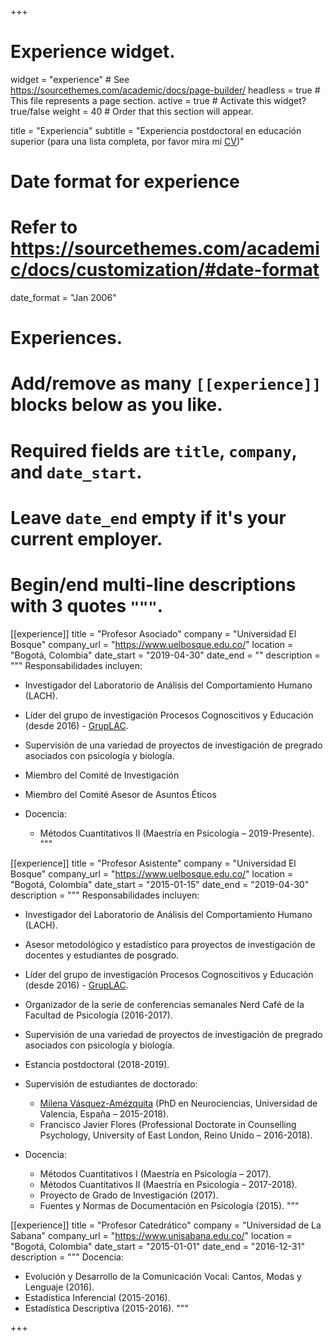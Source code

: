 +++
# Experience widget.
widget = "experience"  # See https://sourcethemes.com/academic/docs/page-builder/
headless = true  # This file represents a page section.
active = true  # Activate this widget? true/false
weight = 40  # Order that this section will appear.

title = "Experiencia"
subtitle = "Experiencia postdoctoral en educación superior (para una lista completa, por favor mira mi [CV](https://jdleongomez.info/es/files/Juan%20David%20Leongomez%20-%20CV%20march%202019_ES.pdf))"

# Date format for experience
#   Refer to https://sourcethemes.com/academic/docs/customization/#date-format
date_format = "Jan 2006"

# Experiences.
#   Add/remove as many `[[experience]]` blocks below as you like.
#   Required fields are `title`, `company`, and `date_start`.
#   Leave `date_end` empty if it's your current employer.
#   Begin/end multi-line descriptions with 3 quotes `"""`.
[[experience]]
  title = "Profesor Asociado"
  company = "Universidad El Bosque"
  company_url = "https://www.uelbosque.edu.co/"
  location = "Bogotá, Colombia"
  date_start = "2019-04-30"
  date_end = ""
  description = """
  Responsabilidades incluyen:
  
  * Investigador del Laboratorio de Análisis del Comportamiento Humano (LACH).
  * Líder del grupo de investigación Procesos Cognoscitivos y Educación (desde 2016) - [GrupLAC](https://scienti.colciencias.gov.co/gruplac/jsp/Medicion/graficas/verPerfiles.jsp?id_convocatoria=19&nroIdGrupo=00000000001446).
  * Supervisión de una variedad de proyectos de investigación de pregrado asociados con psicología y biología.
  * Miembro del Comité de Investigación
  * Miembro del Comité Asesor de Asuntos Éticos
  * Docencia:
  
    * Métodos Cuantitativos II (Maestría en Psicología – 2019-Presente).
  """

[[experience]]
  title = "Profesor Asistente"
  company = "Universidad El Bosque"
  company_url = "https://www.uelbosque.edu.co/"
  location = "Bogotá, Colombia"
  date_start = "2015-01-15"
  date_end = "2019-04-30"
  description = """
  Responsabilidades incluyen:
  
  * Investigador del Laboratorio de Análisis del Comportamiento Humano (LACH).
  * Asesor metodológico y estadístico para proyectos de investigación de docentes y estudiantes de posgrado.
  * Líder del grupo de investigación Procesos Cognoscitivos y Educación (desde 2016) - [GrupLAC](https://sba.colciencias.gov.co/Buscador_Grupos/busqueda?q=PROCESOS%20COGNOSCITIVOS%20Y%20EDUCACION&pagenum=1&start=0&type=load&inmeta=COD_ID_GRUPO!COL0018152).
  * Organizador de la serie de conferencias semanales Nerd Café de la Facultad de Psicología (2016-2017).
  * Supervisión de una variedad de proyectos de investigación de pregrado asociados con psicología y biología.
  * Estancia postdoctoral (2018-2019).
  * Supervisión de estudiantes de doctorado:
  
    * [Milena Vásquez-Amézquita](https://www.researchgate.net/profile/Milena_Vasquez-Amezquita) (PhD en Neurociencias, Universidad de Valencia, España – 2015-2018).
    * Francisco Javier Flores (Professional Doctorate in Counselling Psychology, University of East London, Reino Unido – 2016-2018).
    
  * Docencia:
  
    * Métodos Cuantitativos I (Maestría en Psicología – 2017).
    * Métodos Cuantitativos II (Maestría en Psicología – 2017-2018).
    * Proyecto de Grado de Investigación (2017).
    * Fuentes y Normas de Documentación en Psicología (2015).
  """

[[experience]]
  title = "Profesor Catedrático"
  company = "Universidad de La Sabana"
  company_url = "https://www.unisabana.edu.co/"
  location = "Bogotá, Colombia"
  date_start = "2015-01-01"
  date_end = "2016-12-31"
  description = """
  Docencia:
  
  * Evolución y Desarrollo de la Comunicación Vocal: Cantos, Modas y Lenguaje (2016).
  * Estadística Inferencial (2015-2016).
  * Estadística Descriptiva (2015-2016).
  """

+++
